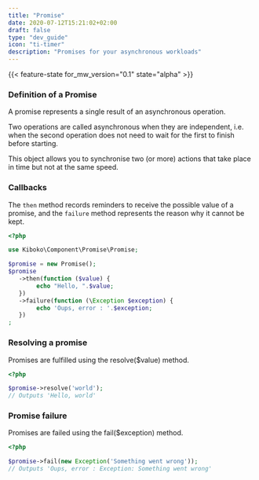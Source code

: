 ```yaml
---
title: "Promise"
date: 2020-07-12T15:21:02+02:00
draft: false
type: "dev_guide"
icon: "ti-timer"
description: "Promises for your asynchronous workloads"
---
```


{{< feature-state for_mw_version="0.1" state="alpha" >}}

### Definition of a Promise
A promise represents a single result of an asynchronous operation.

Two operations are called asynchronous when they are independent, i.e. 
when the second operation does not need to wait for the first to finish before starting.

This object allows you to synchronise two (or more) actions that take place in time but not at the same speed.

### Callbacks
The `then` method records reminders to receive the possible value of a promise, and the `failure` method represents the reason why it cannot be kept.
```php
<?php 

use Kiboko\Component\Promise\Promise;

$promise = new Promise();
$promise
   ->then(function ($value) {
        echo "Hello, ".$value;
   })
   ->failure(function (\Exception $exception) {
        echo 'Oups, error : '.$exception;
   })
;
```
### Resolving a promise
Promises are fulfilled using the resolve($value) method.

```php
<?php

$promise->resolve('world');
// Outputs 'Hello, world'
```

### Promise failure
Promises are failed using the fail($exception) method.

```php
<?php

$promise->fail(new Exception('Something went wrong'));
// Outputs 'Oups, error : Exception: Something went wrong'
```
